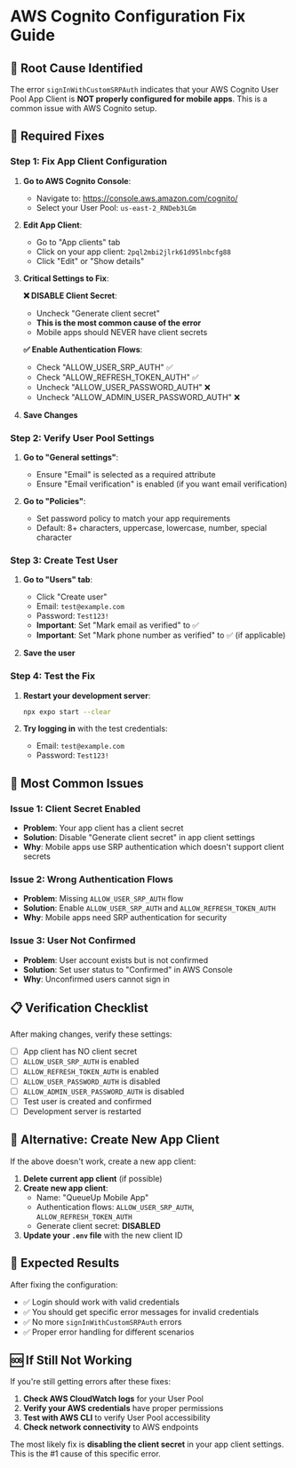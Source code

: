 # AWS Cognito Configuration Fix Guide

## 🎯 **Root Cause Identified**

The error `signInWithCustomSRPAuth` indicates that your AWS Cognito User Pool App Client is **NOT properly configured for mobile apps**. This is a common issue with AWS Cognito setup.

## 🔧 **Required Fixes**

### **Step 1: Fix App Client Configuration**

1. **Go to AWS Cognito Console**:
   - Navigate to: https://console.aws.amazon.com/cognito/
   - Select your User Pool: `us-east-2_RNDeb3LGm`

2. **Edit App Client**:
   - Go to "App clients" tab
   - Click on your app client: `2pql2mbi2jlrk61d95lnbcfg88`
   - Click "Edit" or "Show details"

3. **Critical Settings to Fix**:

   **❌ DISABLE Client Secret**:
   - Uncheck "Generate client secret"
   - **This is the most common cause of the error**
   - Mobile apps should NEVER have client secrets

   **✅ Enable Authentication Flows**:
   - Check "ALLOW_USER_SRP_AUTH" ✅
   - Check "ALLOW_REFRESH_TOKEN_AUTH" ✅
   - Uncheck "ALLOW_USER_PASSWORD_AUTH" ❌
   - Uncheck "ALLOW_ADMIN_USER_PASSWORD_AUTH" ❌

4. **Save Changes**

### **Step 2: Verify User Pool Settings**

1. **Go to "General settings"**:
   - Ensure "Email" is selected as a required attribute
   - Ensure "Email verification" is enabled (if you want email verification)

2. **Go to "Policies"**:
   - Set password policy to match your app requirements
   - Default: 8+ characters, uppercase, lowercase, number, special character

### **Step 3: Create Test User**

1. **Go to "Users" tab**:
   - Click "Create user"
   - Email: `test@example.com`
   - Password: `Test123!`
   - **Important**: Set "Mark email as verified" to ✅
   - **Important**: Set "Mark phone number as verified" to ✅ (if applicable)

2. **Save the user**

### **Step 4: Test the Fix**

1. **Restart your development server**:
   ```bash
   npx expo start --clear
   ```

2. **Try logging in** with the test credentials:
   - Email: `test@example.com`
   - Password: `Test123!`

## 🚨 **Most Common Issues**

### **Issue 1: Client Secret Enabled**
- **Problem**: Your app client has a client secret
- **Solution**: Disable "Generate client secret" in app client settings
- **Why**: Mobile apps use SRP authentication which doesn't support client secrets

### **Issue 2: Wrong Authentication Flows**
- **Problem**: Missing `ALLOW_USER_SRP_AUTH` flow
- **Solution**: Enable `ALLOW_USER_SRP_AUTH` and `ALLOW_REFRESH_TOKEN_AUTH`
- **Why**: Mobile apps need SRP authentication for security

### **Issue 3: User Not Confirmed**
- **Problem**: User account exists but is not confirmed
- **Solution**: Set user status to "Confirmed" in AWS Console
- **Why**: Unconfirmed users cannot sign in

## 📋 **Verification Checklist**

After making changes, verify these settings:

- [ ] App client has NO client secret
- [ ] `ALLOW_USER_SRP_AUTH` is enabled
- [ ] `ALLOW_REFRESH_TOKEN_AUTH` is enabled
- [ ] `ALLOW_USER_PASSWORD_AUTH` is disabled
- [ ] `ALLOW_ADMIN_USER_PASSWORD_AUTH` is disabled
- [ ] Test user is created and confirmed
- [ ] Development server is restarted

## 🔄 **Alternative: Create New App Client**

If the above doesn't work, create a new app client:

1. **Delete current app client** (if possible)
2. **Create new app client**:
   - Name: "QueueUp Mobile App"
   - Authentication flows: `ALLOW_USER_SRP_AUTH`, `ALLOW_REFRESH_TOKEN_AUTH`
   - Generate client secret: **DISABLED**
3. **Update your `.env` file** with the new client ID

## 🎯 **Expected Results**

After fixing the configuration:

- ✅ Login should work with valid credentials
- ✅ You should get specific error messages for invalid credentials
- ✅ No more `signInWithCustomSRPAuth` errors
- ✅ Proper error handling for different scenarios

## 🆘 **If Still Not Working**

If you're still getting errors after these fixes:

1. **Check AWS CloudWatch logs** for your User Pool
2. **Verify your AWS credentials** have proper permissions
3. **Test with AWS CLI** to verify User Pool accessibility
4. **Check network connectivity** to AWS endpoints

The most likely fix is **disabling the client secret** in your app client settings. This is the #1 cause of this specific error.


